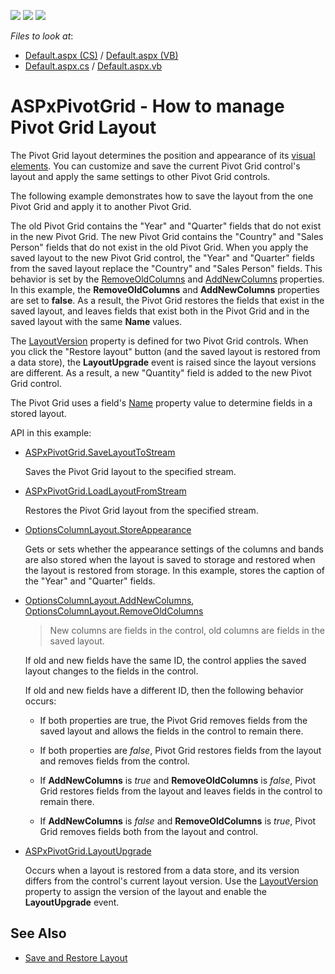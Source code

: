 <!-- default badges list -->
![](https://img.shields.io/endpoint?url=https://codecentral.devexpress.com/api/v1/VersionRange/234111505/19.2.5%2B)
[![](https://img.shields.io/badge/Open_in_DevExpress_Support_Center-FF7200?style=flat-square&logo=DevExpress&logoColor=white)](https://supportcenter.devexpress.com/ticket/details/T853278)
[![](https://img.shields.io/badge/📖_How_to_use_DevExpress_Examples-e9f6fc?style=flat-square)](https://docs.devexpress.com/GeneralInformation/403183)
<!-- default badges end -->
*Files to look at*:
* [Default.aspx (CS)](/CS/ASPxPivotGridLayoutUpgradeEvent/Default.aspx) / [Default.aspx (VB)](/VB/ASPxPivotGridLayoutUpgradeEvent/Default.aspx)
* [Default.aspx.cs](/CS/ASPxPivotGridLayoutUpgradeEvent/Default.aspx.cs) / [Default.aspx.vb](/VB/ASPxPivotGridLayoutUpgradeEvent/Default.aspx.vb)

# ASPxPivotGrid - How to manage Pivot Grid Layout

The Pivot Grid layout determines the position and appearance of its [visual elements](https://docs.devexpress.com/AspNet/3585/aspnet-webforms-controls/pivot-grid/ui-elements). You can customize and save the current Pivot Grid control's layout and apply the same settings to other Pivot Grid controls.

The following example demonstrates how to save the layout from the one Pivot Grid and apply it to another Pivot Grid.

The old Pivot Grid contains the "Year" and "Quarter" fields that do not exist in the new Pivot Grid. The new Pivot Grid contains the "Country" and "Sales Person" fields that do not exist in the old Pivot Grid. When you apply the saved layout to the new Pivot Grid control, the "Year" and "Quarter" fields from the saved layout replace the "Country" and "Sales Person" fields. This behavior is set by the [RemoveOldColumns](https://docs.devexpress.com/CoreLibraries/DevExpress.Utils.OptionsColumnLayout.RemoveOldColumns) and [AddNewColumns](https://docs.devexpress.com/CoreLibraries/DevExpress.Utils.OptionsColumnLayout.AddNewColumns) properties. In this example, the **RemoveOldColumns** and **AddNewColumns** properties are set to **false**. As a result, the Pivot Grid restores the fields that exist in the saved layout, and leaves fields that exist both in the Pivot Grid and in the saved layout with the same **Name** values. 

The [LayoutVersion](https://docs.devexpress.com/CoreLibraries/DevExpress.Utils.OptionsLayoutBase.LayoutVersion) property is defined for two Pivot Grid controls. When you click the "Restore layout" button (and the saved layout is restored from a data store), the **LayoutUpgrade** event is raised since the layout versions are different. As a result, a new "Quantity" field is added to the new Pivot Grid control.

The Pivot Grid uses a field's [Name](https://docs.devexpress.com/CoreLibraries/DevExpress.XtraPivotGrid.PivotGridFieldBase.Name) property value to determine fields in a stored layout.

API in this example:
* [ASPxPivotGrid.SaveLayoutToStream](https://docs.devexpress.com/AspNet/DevExpress.Web.ASPxPivotGrid.ASPxPivotGrid.SaveLayoutToStream(System.IO.Stream))

    Saves the Pivot Grid layout to the specified stream.
    
* [ASPxPivotGrid.LoadLayoutFromStream](https://docs.devexpress.com/AspNet/DevExpress.Web.ASPxPivotGrid.ASPxPivotGrid.LoadLayoutFromStream(System.IO.Stream))

    Restores the Pivot Grid layout from the specified stream.

* [OptionsColumnLayout.StoreAppearance](https://docs.devexpress.com/CoreLibraries/DevExpress.Utils.OptionsColumnLayout.StoreAppearance)

    Gets or sets whether the appearance settings of the columns and bands are also stored when the layout is saved to storage and restored when the layout is restored from storage. In this example, stores the caption of the "Year" and "Quarter" fields.

* [OptionsColumnLayout.AddNewColumns](https://docs.devexpress.com/CoreLibraries/DevExpress.Utils.OptionsColumnLayout.AddNewColumns), [OptionsColumnLayout.RemoveOldColumns](https://docs.devexpress.com/CoreLibraries/DevExpress.Utils.OptionsColumnLayout.RemoveOldColumns)
    > New columns are fields in the control, old columns are fields in the saved layout.

    If old and new fields have the same ID, the control applies the saved layout changes to the fields in the control.
    
    If old and new fields have a different ID, then the following behavior occurs:

    - If both properties are true, the Pivot Grid removes fields from the saved layout and allows the fields in the control to remain there. 

    - If both properties are *false*, Pivot Grid restores fields from the layout and removes fields from the control.

    - If **AddNewColumns** is *true* and **RemoveOldColumns** is *false*, Pivot Grid restores fields from the layout and leaves fields in the control to remain there.

    - If **AddNewColumns** is *false* and **RemoveOldColumns** is *true*, Pivot Grid removes fields both from the layout and control. 

* [ASPxPivotGrid.LayoutUpgrade](https://docs.devexpress.com/AspNet/DevExpress.Web.ASPxPivotGrid.ASPxPivotGrid.LayoutUpgrade)

    Occurs when a layout is restored from a data store, and its version differs from the control's current layout version. Use the [LayoutVersion](https://docs.devexpress.com/CoreLibraries/DevExpress.Utils.OptionsLayoutBase.LayoutVersion) property to assign the version of the layout and enable the **LayoutUpgrade** event.

## See Also
- [Save and Restore Layout](https://docs.devexpress.com/AspNet/7266/aspnet-webforms-controls/pivot-grid/layout/save-and-restore-layout)
